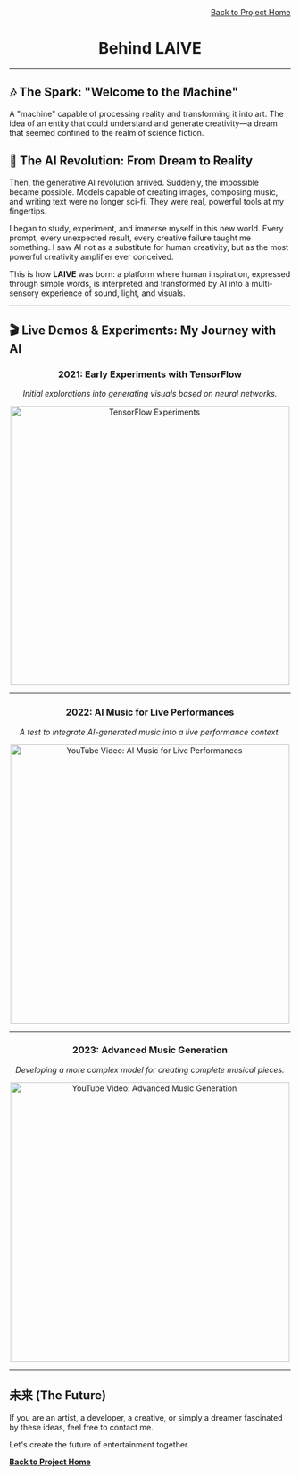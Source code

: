 <div align="right">
  <a href="README.md">Back to Project Home</a>
</div>

<div align="center">
  <h1>Behind LAIVE</h1>
</div>

---

## 🎶 The Spark: "Welcome to the Machine"

A "machine" capable of processing reality and transforming it into art. The idea of an entity that could understand and generate creativity—a dream that seemed confined to the realm of science fiction.

## 🤖 The AI Revolution: From Dream to Reality

Then, the generative AI revolution arrived. Suddenly, the impossible became possible. Models capable of creating images, composing music, and writing text were no longer sci-fi. They were real, powerful tools at my fingertips.

I began to study, experiment, and immerse myself in this new world. Every prompt, every unexpected result, every creative failure taught me something. I saw AI not as a substitute for human creativity, but as the most powerful creativity amplifier ever conceived.

This is how **LAIVE** was born: a platform where human inspiration, expressed through simple words, is interpreted and transformed by AI into a multi-sensory experience of sound, light, and visuals.

---

## 🎬 Live Demos & Experiments: My Journey with AI

<div align="center">

### 2021: Early Experiments with TensorFlow
*Initial explorations into generating visuals based on neural networks.*

<img src="https://raw.githubusercontent.com/ninuxi/laive-interactive-ai-experience/main/files/tensogif.gif" alt="TensorFlow Experiments" width="500">

---

### 2022: AI Music for Live Performances
*A test to integrate AI-generated music into a live performance context.*

<a href="https://www.youtube.com/watch?v=83zpR2cErOo" target="_blank">
  <img src="https://img.youtube.com/vi/83zpR2cErOo/0.jpg" alt="YouTube Video: AI Music for Live Performances" width="500">
</a>

---

### 2023: Advanced Music Generation
*Developing a more complex model for creating complete musical pieces.*

<a href="https://www.youtube.com/watch?v=2lMzbmsVXbE" target="_blank">
  <img src="https://img.youtube.com/vi/2lMzbmsVXbE/0.jpg" alt="YouTube Video: Advanced Music Generation" width="500">
</a>

</div>

---

## 未来 (The Future)

If you are an artist, a developer, a creative, or simply a dreamer fascinated by these ideas, feel free to contact me.

Let's create the future of entertainment together.

**[Back to Project Home](README.md)**
